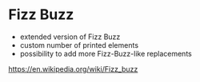 # Fizz Buzz 

- extended version of Fizz Buzz
- custom number of printed elements 
- possibility to add more Fizz-Buzz-like replacements   
  
https://en.wikipedia.org/wiki/Fizz_buzz

